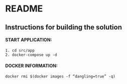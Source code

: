 # README

## Instructions for building the solution

#### START APPLICATION:
    1. cd src/app
    2. docker-compose up -d


#### DOCKER INFORMATION:
    docker rmi $(docker images -f “dangling=true” -q)
